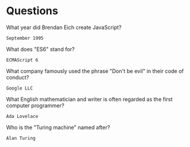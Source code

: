 # Questions

What year did Brendan Eich create JavaScript?

```
September 1995
```

What does "ES6" stand for?

```
ECMAScript 6
```

What company famously used the phrase "Don't be evil" in their code of conduct?

```
Google LLC
```

What English mathematician and writer is often regarded as the first computer programmer?

```
Ada Lovelace
```

Who is the "Turing machine" named after?

```
Alan Turing
```

